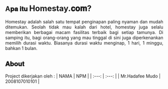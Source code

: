 ## A𝐩𝐚 𝐢𝐭𝐮 <b><big>Homestay.𝐜𝐨𝐦?</big></b>
<p align="justify">Homestay adalah salah satu tempat penginapan paling nyaman dan mudah ditemukan. Seolah tidak mau kalah dari hotel, homestay juga selalu memberikan berbagai macam fasilitas terbaik bagi setiap tamunya. Di samping itu, bagi orang-orang yang mau tinggal di sini juga diperkenankan memilih durasi waktu. Biasanya durasi waktu menginap, 1 hari, 1 minggu, bahkan 1 bulan.</p>


## 𝐀𝐛𝐨𝐮𝐭 
Project dikerjakan oleh :
|     NAMA  | NPM |
| :---: | :---: |
| Mr.Hadafee Mudo |  2008107010101 |

